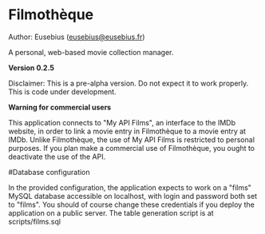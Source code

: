 Filmothèque
===========

Author: Eusebius (eusebius@eusebius.fr)

A personal, web-based movie collection manager.

**Version 0.2.5**

Disclaimer: This is a pre-alpha version. Do not expect it to work properly. This is code under development. 

**Warning for commercial users**

This application connects to "My API Films", an interface to the IMDb website, in order to link a movie entry in Filmothèque to a movie entry at IMDb. Unlike Filmothèque, the use of My API Films is restricted to personal purposes. If you plan make a commercial use of Filmothèque, you ought to deactivate the use of the API.

#Database configuration

In the provided configuration, the application expects to work on a "films" MySQL database accessible on localhost, with login and password both set to "films". You should of course change these credentials if you deploy the application on a public server.
The table generation script is at scripts/films.sql
